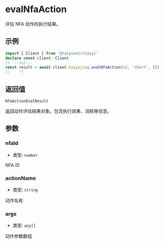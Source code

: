 # evalNfaAction

评估 NFA 动作的执行结果。

## 示例

```ts twoslash
import { Client } from '@taiyinet/ctaiyi'
declare const client: Client
// ---cut---
const result = await client.baiyujing.evalNfaAction(22, 'short', [])
//    ^?
```

## 返回值

`NfaActionEvalResult`

返回动作评估结果对象，包含执行效果、消耗等信息。

## 参数

### nfaId

- 类型: `number`

NFA ID

### actionName

- 类型: `string`

动作名称

### args

- 类型: `any[]`

动作参数数组
